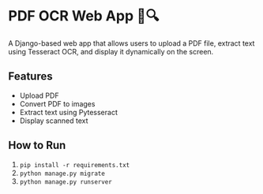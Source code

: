 # PDF OCR Web App 📝🔍

A Django-based web app that allows users to upload a PDF file, extract text using Tesseract OCR, and display it dynamically on the screen.

## Features
- Upload PDF
- Convert PDF to images
- Extract text using Pytesseract
- Display scanned text

## How to Run
1. `pip install -r requirements.txt`
2. `python manage.py migrate`
3. `python manage.py runserver`